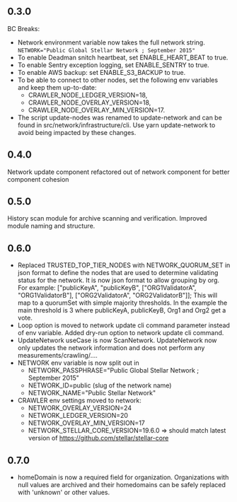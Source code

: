## 0.3.0
BC Breaks: 
* Network environment variable now takes the full network string.
`NETWORK="Public Global Stellar Network ; September 2015"`
* To enable Deadman snitch heartbeat, set ENABLE_HEART_BEAT to true.
* To enable Sentry exception logging, set ENABLE_SENTRY to true.
* To enable AWS backup: set ENABLE_S3_BACKUP to true.
* To be able to connect to other nodes, set the following env variables and keep them up-to-date:
  * CRAWLER_NODE_LEDGER_VERSION=18,
  * CRAWLER_NODE_OVERLAY_VERSION=18,
  * CRAWLER_NODE_OVERLAY_MIN_VERSION=17.
* The script update-nodes was renamed to update-network and can be found in src/network/infrastructure/cli. Use yarn update-network to avoid being impacted by these changes.

## 0.4.0
Network update component refactored out of network component for better component cohesion

## 0.5.0
History scan module for archive scanning and verification. Improved module naming and structure.

## 0.6.0
* Replaced TRUSTED_TOP_TIER_NODES with NETWORK_QUORUM_SET in json format 
to define the nodes that are used to determine validating status for the network. 
It is now json format to allow grouping by org. For example: ["publicKeyA", "publicKeyB", ["ORG1ValidatorA", "ORG1ValidatorB"], ["ORG2ValidatorA", "ORG2ValidatorB"]];
This will map to a quorumSet with simple majority thresholds. In the example the main threshold is 3 where publicKeyA, publicKeyB, Org1 and Org2 get a vote. 
* Loop option is moved to network update cli command parameter instead of env variable. Added dry-run option to network update cli command.
* UpdateNetwork useCase is now ScanNetwork. UpdateNetwork now only updates the network information and does not perform any measurements/crawling/....
* NETWORK env variable is now split out in 
  * NETWORK_PASSPHRASE="Public Global Stellar Network ; September 2015"
  * NETWORK_ID=public (slug of the network name)
  * NETWORK_NAME="Public Stellar Network"
* CRAWLER env settings moved to network:
  * NETWORK_OVERLAY_VERSION=24
  * NETWORK_LEDGER_VERSION=20
  * NETWORK_OVERLAY_MIN_VERSION=17
  * NETWORK_STELLAR_CORE_VERSION=19.6.0 => should match latest version of https://github.com/stellar/stellar-core
## 0.7.0
* homeDomain is now a required field for organization. Organizations with null values are archived and their homedomains can be safely replaced with 'unknown' or other values.